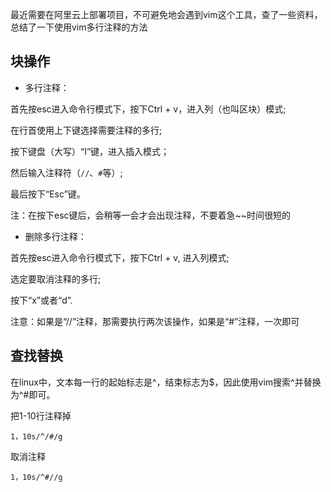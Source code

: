 最近需要在阿里云上部署项目，不可避免地会遇到vim这个工具，查了一些资料，总结了一下使用vim多行注释的方法

## 块操作

- 多行注释：

首先按esc进入命令行模式下，按下Ctrl + v，进入列（也叫区块）模式;

在行首使用上下键选择需要注释的多行;

按下键盘（大写）“I”键，进入插入模式；

然后输入注释符（`//`、`#`等）;

最后按下“Esc”键。

注：在按下esc键后，会稍等一会才会出现注释，不要着急~~时间很短的

- 删除多行注释：

首先按esc进入命令行模式下，按下Ctrl + v, 进入列模式;

选定要取消注释的多行;

按下“x”或者“d”.

注意：如果是“//”注释，那需要执行两次该操作，如果是“#”注释，一次即可

## 查找替换

在linux中，文本每一行的起始标志是^，结束标志为$，因此使用vim搜索^并替换为^#即可。

把1-10行注释掉

    1，10s/^/#/g

取消注释

    1，10s/^#//g
